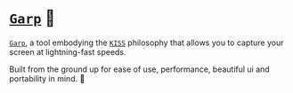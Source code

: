 
# [`Garp`][github-repo] 🦀
[`Garp`][github-repo], a tool embodying the [`KISS`](https://en.wikipedia.org/wiki/KISS_principle) philosophy that allows you to capture your screen at lightning-fast speeds.

Built from the ground up for ease of use, performance, beautiful ui and portability in mind. 💖

[github-repo]: https://github.com/Fifixex/garp
